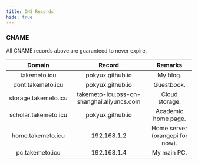 ```yaml
---
title: DNS Records
hide: true
---
```


### CNAME

All CNAME records above are guaranteed to never expire.

|        Domain        |                  Record                   |             Remarks             |
| :------------------: | :---------------------------------------: | :-----------------------------: |
|     takemeto.icu     |             pokyux.github.io              |            My blog.             |
|  dont.takemeto.icu   |             pokyux.github.io              |           Guestbook.            |
| storage.takemeto.icu | takemeto-icu.oss-cn-shanghai.aliyuncs.com |         Cloud storage.          |
| scholar.takemeto.icu |             pokyux.github.io              |       Academic home page.       |
|  home.takemeto.icu   |                192.168.1.2                | Home server (orangepi for now). |
|   pc.takemeto.icu    |                192.168.1.4                |           My main PC.           |

